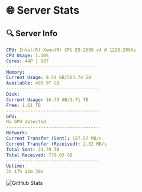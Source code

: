 # 🌐 Server Stats
## 🔍 Server Info
```yaml
CPU: Intel(R) Xeon(R) CPU E5-2699 v4 @ 1228.29GHz
CPU Usage: 1.10%
Cores: 44P | 88T
-----------------------------------
Memory:
Current Usage: 9.54 GB/503.74 GB
Available: 490.97 GB
-----------------------------------
Disk:
Current Usage: 16.79 GB/1.71 TB
Free: 1.61 TB
-----------------------------------
GPU:
No GPU detected
-----------------------------------
Network:
Current Transfer (Sent): 157.57 MB/s
Current Transfer (Received): 2.32 MB/s
Total Sent: 34.70 TB
Total Received: 779.03 GB
-----------------------------------
Uptime:
3d 17h 12m 39s
```
![GitHub Stats](https://img.shields.io/badge/Updated-2025-02-11_15:55:57-blue)